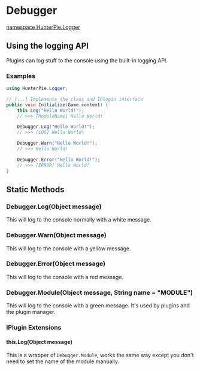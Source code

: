 # Debugger

<a href="?p=Plugins/HunterPie.Logger.md"><ns>namespace HunterPie.Logger</ns></a>

## Using the logging API

Plugins can log stuff to the console using the built-in logging API.

### Examples

```cs
using HunterPie.Logger;

// [...] Implements the class and IPlugin interface
public void Initialize(Game context) {
    this.Log("Hello World!");
    // >>> [ModuleName] Hello World!

    Debugger.Log("Hello World!");
    // >>> [LOG] Hello World!

    Debugger.Warn("Hello World!");
    // >>> Hello World!

    Debugger.Error("Hello World!");
    // >>> [ERROR] Hello World!
}
```

## Static Methods

### Debugger.Log(<Type>Object</Type> message)

This will log to the console normally with a white message.

### Debugger.Warn(<Type>Object</Type> message)

This will log to the console with a yellow message.

### Debugger.Error(<Type>Object</Type> message)

This will log to the console with a red message.

### Debugger.Module(<Type>Object</Type> message, <Type>String</Type> name = "MODULE")

This will log to the console with a green message. It's used by plugins and the plugin manager.

### <Interface>IPlugin</Interface> Extensions

#### this.Log(<Type>Object</Type> message)

This is a wrapper of `Debugger.Module`, works the same way except you don't need to set the name of the module manually.
